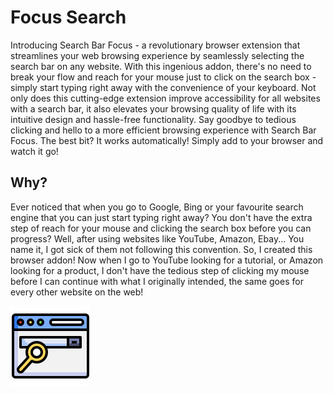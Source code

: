 # Focus Search
 Introducing Search Bar Focus - a revolutionary browser extension that streamlines your web browsing experience by seamlessly selecting the search bar on any website. With this ingenious addon, there's no need to break your flow and reach for your mouse just to click on the search box - simply start typing right away with the convenience of your keyboard.  Not only does this cutting-edge extension improve accessibility for all websites with a search bar, it also elevates your browsing quality of life with its intuitive design and hassle-free functionality. Say goodbye to tedious clicking and hello to a more efficient browsing experience with Search Bar Focus.  The best bit? It works automatically! Simply add to your browser and watch it go!
 
 ## Why?
 Ever noticed that when you go to Google, Bing or your favourite search engine that you can just start typing right away? You don't have the extra step of reach for your mouse and clicking the search box before you can progress? Well, after using websites like YouTube, Amazon, Ebay... You name it, I got sick of them not following this convention. So, I created this browser addon! Now when I go to YouTube looking for a tutorial, or Amazon looking for a product, I don't have the tedious step of clicking my mouse before I can continue with what I originally intended, the same goes for every other website on the web!

![Focus Search Logo](https://github.com/BenEmm/FocusSearch/blob/main/img/large.png)
